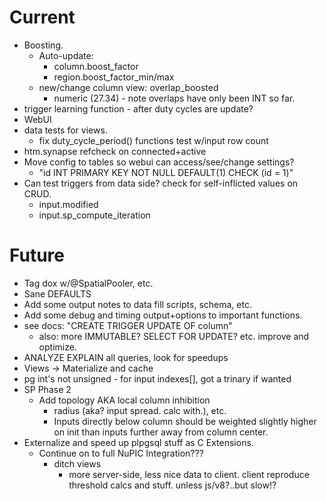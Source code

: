 # Current

* Boosting.
  * Auto-update: 
    * column.boost_factor
    * region.boost_factor_min/max
  * new/change column view: overlap_boosted
    * numeric (27.34) - note overlaps have only been INT so far.
* trigger learning function - after duty cycles are update?
* WebUI
* data tests for views.
  * fix duty_cycle_period() functions test w/input row count
* htm.synapse refcheck on connected+active
* Move config to tables so webui can access/see/change settings?
  * "id INT PRIMARY KEY NOT NULL DEFAULT(1) CHECK (id = 1)"
* Can test triggers from data side? check for self-inflicted values on CRUD.
  * input.modified
  * input.sp_compute_iteration

# Future

* Tag dox w/@SpatialPooler, etc.
* Sane DEFAULTS 
* Add some output notes to data fill scripts, schema, etc.
* Add some debug and timing output+options to important functions.
* see docs: "CREATE TRIGGER UPDATE OF column"
  * also: more IMMUTABLE? SELECT FOR UPDATE? etc. improve and optimize.
* ANALYZE EXPLAIN all queries, look for speedups
* Views -> Materialize and cache
* pg int's not unsigned - for input indexes[], got a trinary if wanted
* SP Phase 2
  * Add topology AKA local column inhibition 
    * radius (aka? input spread. calc with.), etc.
    * Inputs directly below column should be weighted slightly higher on init
      than inputs further away from column center.
* Externalize and speed up plpgsql stuff as C Extensions.
  * Continue on to full NuPIC Integration???
    * ditch views
      * more server-side, less nice data to client.
        client reproduce threshold calcs and stuff. unless js/v8?..but slow!?

